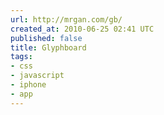 ```yaml
---
url: http://mrgan.com/gb/
created_at: 2010-06-25 02:41 UTC
published: false
title: Glyphboard
tags:
- css
- javascript
- iphone
- app
---
```



